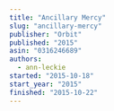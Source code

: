 ```yaml
---
title: "Ancillary Mercy"
slug: "ancillary-mercy"
publisher: "Orbit"
published: "2015"
asin: "0316246689"
authors:
  - ann-leckie
started: "2015-10-18"
start_year: "2015"
finished: "2015-10-22"
---
```

